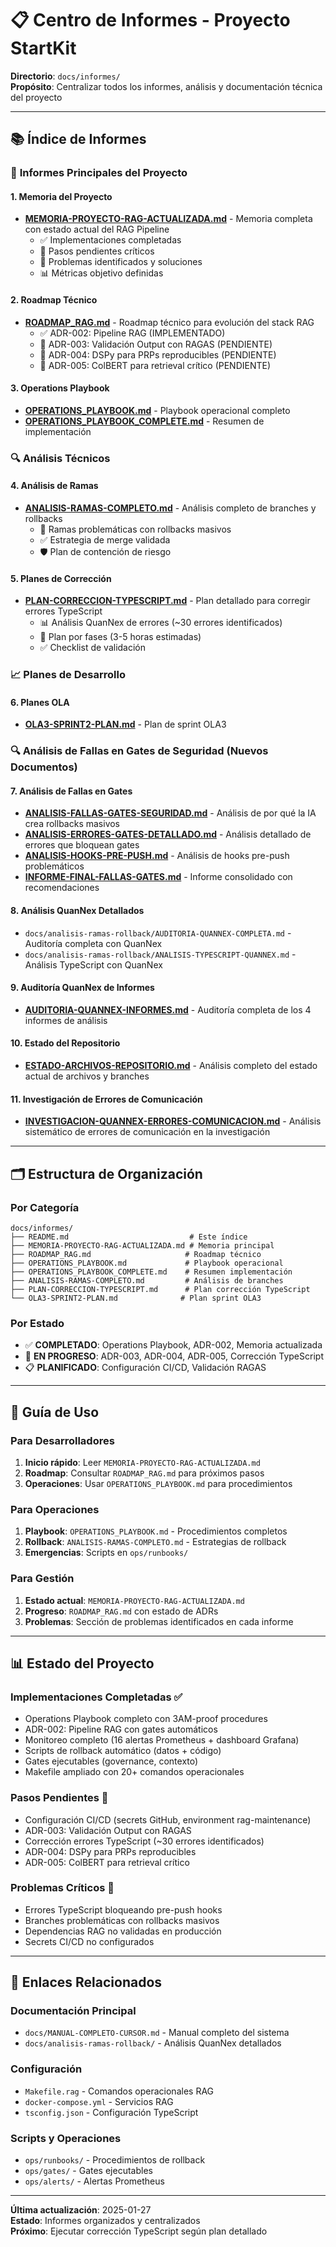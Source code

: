 # 📋 Centro de Informes - Proyecto StartKit

**Directorio**: `docs/informes/`  
**Propósito**: Centralizar todos los informes, análisis y documentación técnica del proyecto

---

## 📚 Índice de Informes

### 🎯 **Informes Principales del Proyecto**

#### **1. Memoria del Proyecto**
- **[MEMORIA-PROYECTO-RAG-ACTUALIZADA.md](./MEMORIA-PROYECTO-RAG-ACTUALIZADA.md)** - Memoria completa con estado actual del RAG Pipeline
  - ✅ Implementaciones completadas
  - 🔄 Pasos pendientes críticos
  - 🚨 Problemas identificados y soluciones
  - 📊 Métricas objetivo definidas

#### **2. Roadmap Técnico**
- **[ROADMAP_RAG.md](./ROADMAP_RAG.md)** - Roadmap técnico para evolución del stack RAG
  - ✅ ADR-002: Pipeline RAG (IMPLEMENTADO)
  - 🔄 ADR-003: Validación Output con RAGAS (PENDIENTE)
  - 🔄 ADR-004: DSPy para PRPs reproducibles (PENDIENTE)
  - 🔄 ADR-005: ColBERT para retrieval crítico (PENDIENTE)

#### **3. Operations Playbook**
- **[OPERATIONS_PLAYBOOK.md](./OPERATIONS_PLAYBOOK.md)** - Playbook operacional completo
- **[OPERATIONS_PLAYBOOK_COMPLETE.md](./OPERATIONS_PLAYBOOK_COMPLETE.md)** - Resumen de implementación

### 🔍 **Análisis Técnicos**

#### **4. Análisis de Ramas**
- **[ANALISIS-RAMAS-COMPLETO.md](./ANALISIS-RAMAS-COMPLETO.md)** - Análisis completo de branches y rollbacks
  - 🚨 Ramas problemáticas con rollbacks masivos
  - ✅ Estrategia de merge validada
  - 🛡️ Plan de contención de riesgo

#### **5. Planes de Corrección**
- **[PLAN-CORRECCION-TYPESCRIPT.md](./PLAN-CORRECCION-TYPESCRIPT.md)** - Plan detallado para corregir errores TypeScript
  - 📊 Análisis QuanNex de errores (~30 errores identificados)
  - 🚀 Plan por fases (3-5 horas estimadas)
  - ✅ Checklist de validación

### 📈 **Planes de Desarrollo**

#### **6. Planes OLA**
- **[OLA3-SPRINT2-PLAN.md](./OLA3-SPRINT2-PLAN.md)** - Plan de sprint OLA3

### 🔍 **Análisis de Fallas en Gates de Seguridad (Nuevos Documentos)**

#### **7. Análisis de Fallas en Gates**
- **[ANALISIS-FALLAS-GATES-SEGURIDAD.md](./ANALISIS-FALLAS-GATES-SEGURIDAD.md)** - Análisis de por qué la IA crea rollbacks masivos
- **[ANALISIS-ERRORES-GATES-DETALLADO.md](./ANALISIS-ERRORES-GATES-DETALLADO.md)** - Análisis detallado de errores que bloquean gates
- **[ANALISIS-HOOKS-PRE-PUSH.md](./ANALISIS-HOOKS-PRE-PUSH.md)** - Análisis de hooks pre-push problemáticos
- **[INFORME-FINAL-FALLAS-GATES.md](./INFORME-FINAL-FALLAS-GATES.md)** - Informe consolidado con recomendaciones

#### **8. Análisis QuanNex Detallados**
- `docs/analisis-ramas-rollback/AUDITORIA-QUANNEX-COMPLETA.md` - Auditoría completa con QuanNex
- `docs/analisis-ramas-rollback/ANALISIS-TYPESCRIPT-QUANNEX.md` - Análisis TypeScript con QuanNex

#### **9. Auditoría QuanNex de Informes**
- **[AUDITORIA-QUANNEX-INFORMES.md](./AUDITORIA-QUANNEX-INFORMES.md)** - Auditoría completa de los 4 informes de análisis

#### **10. Estado del Repositorio**
- **[ESTADO-ARCHIVOS-REPOSITORIO.md](./ESTADO-ARCHIVOS-REPOSITORIO.md)** - Análisis completo del estado actual de archivos y branches

#### **11. Investigación de Errores de Comunicación**
- **[INVESTIGACION-QUANNEX-ERRORES-COMUNICACION.md](./INVESTIGACION-QUANNEX-ERRORES-COMUNICACION.md)** - Análisis sistemático de errores de comunicación en la investigación

---

## 🗂️ Estructura de Organización

### **Por Categoría**
```
docs/informes/
├── README.md                           # Este índice
├── MEMORIA-PROYECTO-RAG-ACTUALIZADA.md # Memoria principal
├── ROADMAP_RAG.md                     # Roadmap técnico
├── OPERATIONS_PLAYBOOK.md             # Playbook operacional
├── OPERATIONS_PLAYBOOK_COMPLETE.md    # Resumen implementación
├── ANALISIS-RAMAS-COMPLETO.md         # Análisis de branches
├── PLAN-CORRECCION-TYPESCRIPT.md      # Plan corrección TypeScript
└── OLA3-SPRINT2-PLAN.md              # Plan sprint OLA3
```

### **Por Estado**
- ✅ **COMPLETADO**: Operations Playbook, ADR-002, Memoria actualizada
- 🔄 **EN PROGRESO**: ADR-003, ADR-004, ADR-005, Corrección TypeScript
- 📋 **PLANIFICADO**: Configuración CI/CD, Validación RAGAS

---

## 🎯 Guía de Uso

### **Para Desarrolladores**
1. **Inicio rápido**: Leer `MEMORIA-PROYECTO-RAG-ACTUALIZADA.md`
2. **Roadmap**: Consultar `ROADMAP_RAG.md` para próximos pasos
3. **Operaciones**: Usar `OPERATIONS_PLAYBOOK.md` para procedimientos

### **Para Operaciones**
1. **Playbook**: `OPERATIONS_PLAYBOOK.md` - Procedimientos completos
2. **Rollback**: `ANALISIS-RAMAS-COMPLETO.md` - Estrategias de rollback
3. **Emergencias**: Scripts en `ops/runbooks/`

### **Para Gestión**
1. **Estado actual**: `MEMORIA-PROYECTO-RAG-ACTUALIZADA.md`
2. **Progreso**: `ROADMAP_RAG.md` con estado de ADRs
3. **Problemas**: Sección de problemas identificados en cada informe

---

## 📊 Estado del Proyecto

### **Implementaciones Completadas** ✅
- Operations Playbook completo con 3AM-proof procedures
- ADR-002: Pipeline RAG con gates automáticos
- Monitoreo completo (16 alertas Prometheus + dashboard Grafana)
- Scripts de rollback automático (datos + código)
- Gates ejecutables (governance, contexto)
- Makefile ampliado con 20+ comandos operacionales

### **Pasos Pendientes** 🔄
- Configuración CI/CD (secrets GitHub, environment rag-maintenance)
- ADR-003: Validación Output con RAGAS
- Corrección errores TypeScript (~30 errores identificados)
- ADR-004: DSPy para PRPs reproducibles
- ADR-005: ColBERT para retrieval crítico

### **Problemas Críticos** 🚨
- Errores TypeScript bloqueando pre-push hooks
- Branches problemáticas con rollbacks masivos
- Dependencias RAG no validadas en producción
- Secrets CI/CD no configurados

---

## 🔗 Enlaces Relacionados

### **Documentación Principal**
- `docs/MANUAL-COMPLETO-CURSOR.md` - Manual completo del sistema
- `docs/analisis-ramas-rollback/` - Análisis QuanNex detallados

### **Configuración**
- `Makefile.rag` - Comandos operacionales RAG
- `docker-compose.yml` - Servicios RAG
- `tsconfig.json` - Configuración TypeScript

### **Scripts y Operaciones**
- `ops/runbooks/` - Procedimientos de rollback
- `ops/gates/` - Gates ejecutables
- `ops/alerts/` - Alertas Prometheus

---

**Última actualización**: 2025-01-27  
**Estado**: Informes organizados y centralizados  
**Próximo**: Ejecutar corrección TypeScript según plan detallado
